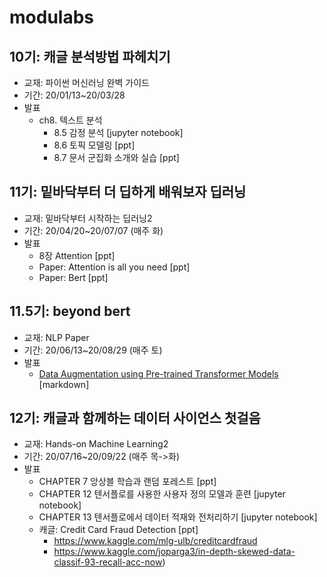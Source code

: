 # modulabs

## 10기: 캐글 분석방법 파헤치기
- 교재: 파이썬 머신러닝 완벽 가이드
- 기간: 20/01/13~20/03/28
- 발표
  - ch8. 텍스트 분석
    - 8.5 감정 분석 [jupyter notebook]
    - 8.6 토픽 모델링 [ppt]
    - 8.7 문서 군집화 소개와 실습 [ppt]

## 11기: 밑바닥부터 더 딥하게 배워보자 딥러닝
- 교재: 밑바닥부터 시작하는 딥러닝2
- 기간: 20/04/20~20/07/07 (매주 화)
- 발표
  - 8장 Attention [ppt]
  - Paper: Attention is all you need [ppt]
  - Paper: Bert [ppt]
  
## 11.5기: beyond bert
- 교재: NLP Paper
- 기간: 20/06/13~20/08/29 (매주 토)
- 발표
  - [Data Augmentation using Pre-trained Transformer Models](https://arxiv.org/abs/2003.02245) [markdown]

## 12기: 캐글과 함께하는 데이터 사이언스 첫걸음
- 교재: Hands-on Machine Learning2
- 기간: 20/07/16~20/09/22 (매주 목->화)
- 발표
  - CHAPTER 7 앙상블 학습과 랜덤 포레스트 [ppt]
  - CHAPTER 12 텐서플로를 사용한 사용자 정의 모델과 훈련 [jupyter notebook]
  - CHAPTER 13 텐서플로에서 데이터 적재와 전처리하기 [jupyter notebook]
  - 캐글: Credit Card Fraud Detection [ppt]
    - https://www.kaggle.com/mlg-ulb/creditcardfraud
    - https://www.kaggle.com/joparga3/in-depth-skewed-data-classif-93-recall-acc-now)
  

